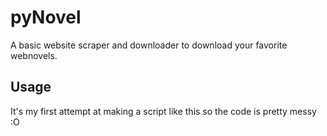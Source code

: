 # pyNovel

A basic website scraper and downloader to download your favorite webnovels.

## Usage

It's my first attempt at making a script like this so the code is pretty messy :O

